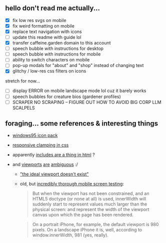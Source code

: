 ## hello don't read me actually...

- [x] fix low res svgs on mobile
- [x] fix weird formatting on mobile
- [x] replace text navigation with icons
- [ ] update this readme with guide lol
- [x] transfer caffeine.garden domain to this account
- [ ] speech bubble with instructions for desktop
- [ ] speech bubble with instructions for mobile
- [ ] ability to switch characters on mobile
- [ ] pop-up modals for "about" and "shop" instead of changing text
- [x] glitchy / low-res css filters on icons

stretch for now...

- [ ] display ERROR on mobile landscape mode lol cuz it barely works
- [ ] speech bubbles for creature bios (gardener profiles)
- [ ] SCRAPER NO SCRAPING – FIGURE OUT HOW TO AVOID BIG CORP LLM SCALPELS

## foraging... some references & interesting things

- [windows95 icon pack](https://archive.org/details/windows-95-all-icons)
- [responsive clamping in css](https://css-tricks.com/responsive-layouts-fewer-media-queries/#aa-control-when-the-items-wrap)
- apparently [includes are a thing in html](https://www.cuit.columbia.edu/content/server-side-includes) ?
- and [viewports](https://css-tricks.com/the-notch-and-css/) [are](https://developer.mozilla.org/en-US/docs/Web/CSS/length#relative_length_units_based_on_viewport) [ambiguous](https://www.w3.org/TR/css-values-4/#large-viewport-size) :/

  - ["the ideal viewport doesn't exist"](https://viewports.fyi/")
  - old, but [incredibly thorough mobile screen testing](https://tripleodeon.com/2011/12/first-understand-your-screen/):

    > But when the viewport has not been constrained, and an HTML5 doctype (or none at all) is used, innerWidth will suddenly start to represent values much larger than the physical screen: and represent the width of the viewport canvas upon which the page has been rendered.

    > On a portrait iPhone, for example, the default viewport is 980 pixels. On a landscape iPhone it is, well, according to window.innerWidth, 981 (yes, really).
